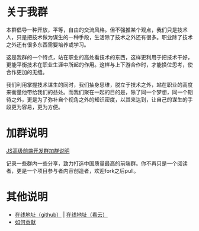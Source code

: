 关于我群
=====

本群倡导一种开放，平等，自由的交流风格。但不强推某个观点，我们只是技术人，只是把技术做为谋生的一种手段，生活除了技术之外还有很多。职业除了技术之外还有很多东西需要培养或学习。

这是我群的一个特点，站在职业的高处看技术的东西，这样更利用于把技术干好，更能平衡技术在职业生涯中所起的作用。这样与上下游合作时，才能换位思考，使合作更加的无缝。 

我们利用掌握技术谋生的同时，我们抽身思维，脱立于技术之外，站在职业的高度来衡量他带给我们的益处。而我们聚在一起的目的是，除了同一个梦想，同一个期待之外，更是为了弥补自个视角之外的知识密度，以其来达到，让自己的谋生的手段更为容易，更为方便。 

# 加群说明
[JS高级前端开发群加群说明](http://www.cnblogs.com/jikey/p/4426105.html)


记录一些群内一些分享，致力打造中国质量最高的前端群。你不再只是一个阅读者，更是一个项目参与者内容创造者，欢迎fork之后pull。

# 其他说明
- [在线地址（github）](http://jsfront.org/month/) | [在线地址（看云）](http://www.kancloud.cn/jsfront/month/82796)
- [如何贡献](https://github.com/jsfront/month/blob/master/howToCommit.md)